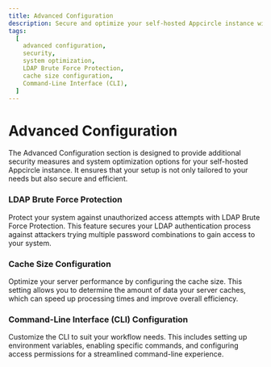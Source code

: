 ```yaml
---
title: Advanced Configuration
description: Secure and optimize your self-hosted Appcircle instance with advanced configuration settings. Learn how to enable LDAP Brute Force Protection, configure cache size, and customize the Command-Line Interface (CLI).
tags:
  [
    advanced configuration,
    security,
    system optimization,
    LDAP Brute Force Protection,
    cache size configuration,
    Command-Line Interface (CLI),
  ]
---
```


# Advanced Configuration

The Advanced Configuration section is designed to provide additional security measures and system optimization options for your self-hosted Appcircle instance. It ensures that your setup is not only tailored to your needs but also secure and efficient.

### LDAP Brute Force Protection

Protect your system against unauthorized access attempts with LDAP Brute Force Protection. This feature secures your LDAP authentication process against attackers trying multiple password combinations to gain access to your system.

### Cache Size Configuration

Optimize your server performance by configuring the cache size. This setting allows you to determine the amount of data your server caches, which can speed up processing times and improve overall efficiency.

### Command-Line Interface (CLI) Configuration

Customize the CLI to suit your workflow needs. This includes setting up environment variables, enabling specific commands, and configuring access permissions for a streamlined command-line experience.
